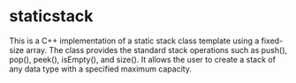 # staticstack


This is a C++ implementation of a static stack class template using a fixed-size array. The class provides the standard stack operations such as push(), pop(), peek(), isEmpty(), and size(). It allows the user to create a stack of any data type with a specified maximum capacity.
